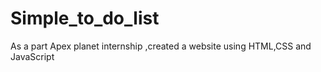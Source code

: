 # Simple_to_do_list
As a part Apex planet internship ,created a website  using HTML,CSS and JavaScript
